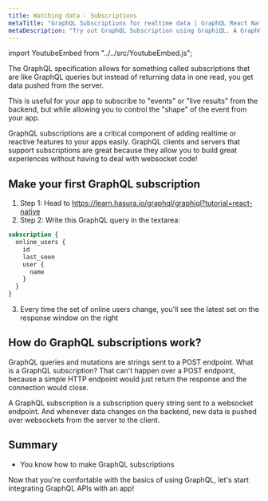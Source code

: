 ```yaml
---
title: Watching data - Subscriptions
metaTitle: "GraphQL Subscriptions for realtime data | GraphQL React Native Apollo Tutorial"
metaDescription: "Try out GraphQL Subscription using GraphiQL. A GraphQL subscriptions example to fetch live data pushed over websockets "
---
```



import YoutubeEmbed from "../../src/YoutubeEmbed.js";

<YoutubeEmbed link="https://www.youtube.com/embed/n5zG7WdAYYI"/>

The GraphQL specification allows for something called subscriptions that are like GraphQL queries
but instead of returning data in one read, you get data pushed from the server.

This is useful for your app to subscribe to "events" or "live results" from the backend, but
while allowing you to control the "shape" of the event from your app.

GraphQL subscriptions are a critical component of adding realtime or reactive features
to your apps easily. GraphQL clients and servers that support subscriptions are great because
they allow you to build great experiences without having to deal with websocket code!

## Make your first GraphQL subscription

1. Step 1: Head to https://learn.hasura.io/graphql/graphiql?tutorial=react-native
2. Step 2: Write this GraphQL query in the textarea:

```graphql
subscription {
  online_users {
    id
    last_seen
    user {
      name
    }
  }
}
```

3. Every time the set of online users change, you'll see the latest set on
the response window on the right

## How do GraphQL subscriptions work?

GraphQL queries and mutations are strings sent to a POST endpoint. What is a GraphQL subscription? That can't happen over a POST endpoint, because a simple HTTP endpoint would just return the response and the connection would close.

A GraphQL subscription is a subscription query string sent to a websocket endpoint. And whenever data changes on the backend, new data is pushed over websockets from the server to the client.

## Summary

- You know how to make GraphQL subscriptions

Now that you're comfortable with the basics of using GraphQL, let's start
integrating GraphQL APIs with an app!
